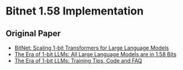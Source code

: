 # Bitnet 1.58 Implementation

## Original Paper
* [BitNet: Scaling 1-bit Transformers for Large Language Models](https://github.com/puneetkakkar/bitnet-1.58/blob/main/original-whitepaper/2310.11453.pdf)
* [The Era of 1-bit LLMs: All Large Language Models are in 1.58 Bits](https://github.com/puneetkakkar/bitnet-1.58/blob/main/original-whitepaper/2402.17764v1.pdf)
* [The Era of 1-bit LLMs: Training Tips, Code and FAQ](https://github.com/puneetkakkar/bitnet-1.58/blob/main/original-whitepaper/The-Era-of-1-bit-LLMs__Training_Tips_Code_FAQ.pdf)
